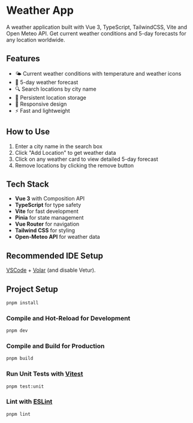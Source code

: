 # Weather App

A weather application built with Vue 3, TypeScript, TailwindCSS, Vite and Open Meteo API. Get current weather conditions and 5-day forecasts for any location worldwide.

## Features

- 🌤️ Current weather conditions with temperature and weather icons
- 📅 5-day weather forecast
- 🔍 Search locations by city name
- 💾 Persistent location storage
- 📱 Responsive design
- ⚡ Fast and lightweight

## How to Use

1. Enter a city name in the search box
2. Click "Add Location" to get weather data
3. Click on any weather card to view detailed 5-day forecast
4. Remove locations by clicking the remove button

## Tech Stack

- **Vue 3** with Composition API
- **TypeScript** for type safety
- **Vite** for fast development
- **Pinia** for state management
- **Vue Router** for navigation
- **Tailwind CSS** for styling
- **Open-Meteo API** for weather data

## Recommended IDE Setup

[VSCode](https://code.visualstudio.com/) + [Volar](https://marketplace.visualstudio.com/items?itemName=Vue.volar) (and disable Vetur).

## Project Setup

```sh
pnpm install
```

### Compile and Hot-Reload for Development

```sh
pnpm dev
```

### Compile and Build for Production

```sh
pnpm build
```

### Run Unit Tests with [Vitest](https://vitest.dev/)

```sh
pnpm test:unit
```

### Lint with [ESLint](https://eslint.org/)

```sh
pnpm lint
```
